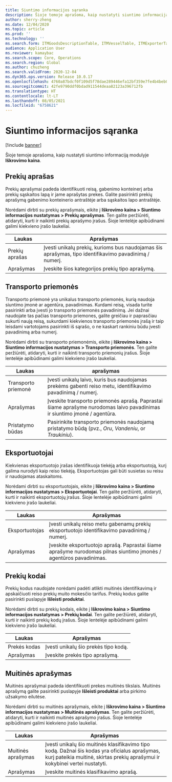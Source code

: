 ```yaml
---
title: Siuntimo informacijos sąranka
description: Šioje temoje aprašoma, kaip nustatyti siuntimo informaciją modulyje Iškrovimo kaina.
author: sherry-zheng
ms.date: 12/04/2020
ms.topic: article
ms.prod: ''
ms.technology: ''
ms.search.form: ITMGoodsDescriptionTable, ITMVesselTable, ITMExporterTable, ITMCommodityCodeTable, ITMCustomsDescription
audience: Application User
ms.reviewer: kamaybac
ms.search.scope: Core, Operations
ms.search.region: Global
ms.author: chuzheng
ms.search.validFrom: 2020-12-04
ms.dyn365.ops.version: Release 10.0.17
ms.openlocfilehash: 4760a87bdcf0f109d5f78dae289446efa12bf359e7fe4b4beb0a983f68d95f34
ms.sourcegitcommit: 42fe9790ddf0bdad911544deaa82123a396712fb
ms.translationtype: HT
ms.contentlocale: lt-LT
ms.lasthandoff: 08/05/2021
ms.locfileid: "6758621"
---
```

# <a name="shipping-information-setup"></a>Siuntimo informacijos sąranka

[!include [banner](../../includes/banner.md)]

Šioje temoje aprašoma, kaip nustatyti siuntimo informaciją modulyje **Iškrovimo kaina**.

## <a name="description-of-goods"></a><a name="description-of-goods"></a>Prekių aprašas

Prekių aprašymai padeda identifikuoti reisą, gabenimo konteinerį arba prekių sąskaitos lapą ir jame aprašytas prekes. Galite pasirinkti prekių aprašymą gabenimo konteinerio antraštėje arba sąskaitos lapo antraštėje.

Norėdami dirbti su prekių aprašymais, eikite į **Iškrovimo kaina \> Siuntimo informacijos nustatymas \> Prekių aprašymas**. Ten galite peržiūrėti, atidaryti, kurti ir naikinti prekių aprašymo įrašus. Šioje lentelėje apibūdinami galimi kiekvieno įrašo laukeliai.

| Laukas | Aprašymas |
|---|---|
| Prekių aprašas | Įvesti unikalų prekių, kurioms bus naudojamas šis aprašymas, tipo identifikavimo pavadinimą / numerį. |
| Aprašymas | Įveskite šios kategorijos prekių tipo aprašymą. |

## <a name="vessels"></a><a name="vessels"></a>Transporto priemonės

Transporto priemonė yra unikalus transporto priemonės, kurią naudoja siuntimo įmonė ar agentūra, pavadinimas. Kurdami reisą, visada turite pasirinkti arba įvesti jo transporto priemonės pavadinimą. Jei dažnai naudojate tas pačias transporto priemones, galite greičiau ir paprasčiau sukurti naują reisą, sukurdami kiekvienos transporto priemonės įrašą ir taip leisdami vartotojams pasirinkti iš sąrašo, o ne kaskart rankiniu būdu įvesti pavadinimą arba numerį.

Norėdami dirbti su transporto priemonėmis, eikite į **Iškrovimo kaina \> Siuntimo informacijos nustatymas \> Transporto priemonės**. Ten galite peržiūrėti, atidaryti, kurti ir naikinti transporto priemonių įrašus. Šioje lentelėje apibūdinami galimi kiekvieno įrašo laukeliai.

| Laukas | aprašymas |
|---|---|
| Transporto priemonė | Įvesti unikalų laivo, kuris bus naudojamas prekėms gabenti reiso metu, identifikavimo pavadinimą / numerį. |
| Aprašymas | Įveskite transporto priemonės aprašą. Paprastai šiame aprašyme nurodomas laivo pavadinimas ir siuntimo įmonė / agentūra. |
| Pristatymo būdas | Pasirinkite transporto priemonės naudojamą pristatymo būdą (pvz., _Oru_, _Vandeniu_, or _Traukiniu_). |

## <a name="exporters"></a>Eksportuotojai

Kiekvienas eksportuotojo įrašas identifikuoja tiekėją arba eksportuotoją, kurį galima nurodyti kaip reiso tiekėją. Eksportuotojas gali būti susietas su reisu ir naudojamas ataskaitoms.

Norėdami dirbti su eksportuotojais, eikite į **Iškrovimo kaina \> Siuntimo informacijos nustatymas \> Eksportuotojai**. Ten galite peržiūrėti, atidaryti, kurti ir naikinti eksportuotojų įrašus. Šioje lentelėje apibūdinami galimi kiekvieno įrašo laukeliai.

| Laukas | Aprašymas |
|---|---|
| Eksportuotojas | Įvesti unikalų reiso metu gabenamų prekių eksportuotojo identifikavimo pavadinimą / numerį. |
| Aprašymas | Įveskite eksportuotojo aprašą. Paprastai šiame aprašyme nurodomas pilnas siuntimo įmonės / agentūros pavadinimas. |

## <a name="commodity-codes"></a>Prekių kodai

Prekių kodus naudojate norėdami padėti atlikti muitinės identifikavimą ir apskaičiuoti reiso prekių muito mokesčio tarifus. Prekių kodus galite pasirinkti puslapyje **Išleisti produktai**.

Norėdami dirbti su prekių kodais, eikite į **Iškrovimo kaina \> Siuntimo informacijos nustatymas \> Prekių kodai**. Ten galite peržiūrėti, atidaryti, kurti ir naikinti prekių kodų įrašus. Šioje lentelėje apibūdinami galimi kiekvieno įrašo laukeliai.

| Laukas | Aprašymas |
|---|---|
| Prekės kodas | Įvesti unikalų šio prekės tipo kodą. |
| Aprašymas | Įveskite prekės tipo aprašymą. |

## <a name="customs-description"></a>Muitinės aprašymas

Muitinės aprašymai padeda identifikuoti prekes muitinės tikslais. Muitinės aprašymą galite pasirinkti puslapyje **Išleisti produktai** arba pirkimo užsakymo eilutėse.

Norėdami dirbti su muitinės aprašymais, eikite į **Iškrovimo kaina \> Siuntimo informacijos nustatymas \> Muitinės aprašymas**. Ten galite peržiūrėti, atidaryti, kurti ir naikinti muitinės aprašymo įrašus. Šioje lentelėje apibūdinami galimi kiekvieno įrašo laukeliai.

| Laukas | Aprašymas |
|---|---|
| Muitinės aprašymas | Įvesti unikalų šio muitinės klasifikavimo tipo kodą. Dažnai šis kodas yra oficialus aprašymas, kurį pateikia muitinė, skirtas prekių aprašymui ir kokybinei vertei nustatyti. |
| Aprašymas | Įveskite muitinės klasifikavimo aprašą. |
